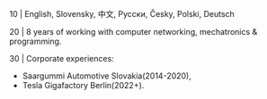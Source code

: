10 | English, Slovensky, 中文, Pусски, Česky, Polski, Deutsch  

20 | 8 years of working with computer networking, mechatronics & programming.

30 | Corporate experiences: 
* Saargummi Automotive Slovakia(2014-2020), 
* Tesla Gigafactory Berlin(2022+).



